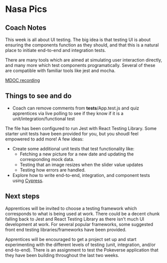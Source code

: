 # Nasa Pics

## Coach Notes

This week is all about UI testing. The big idea is that testing UI is about ensuring the components function as they should, and that this is a natural place to initiate end-to-end and integration tests.

There are many tools which are aimed at simulating user interaction directly, and many more which test components programatically. Several of these are compatible with familiar tools like jest and mocha.

[MDOC recording](https://drive.google.com/file/d/1VTdThreBb0FAAEhvUSYZGXbZHgiSZ1Vh/view)

## Things to see and do

- Coach can remove comments from __tests__/App.test.js and quiz apprentices via live polling to see if they know if it is a unit/integration/functional test

The file has been configured to run Jest with React Testing Library. Some starter unit tests have been provided for you, but you shoudl feel empowered to add more! A few ideas:
- Create some additional unit tests that test functionality like:
    - Fetching a new picture for a new date and updating the corresponding mock data.
    - Testing that an image resizes when the slider value updates
    - Testing how errors are handled.
- Explore how to write end-to-end, integration, and component tests using [Cypress](https://docs.cypress.io/guides/overview/why-cypress).

## Next steps

Apprentices will be invited to choose a testing framework which corresponds to what is being used at work. There could be a decent chunk falling back to Jest and React Testing Library as there isn't much UI development at work. For several popular frameworks, some suggested front end testing libraries/frameworks have been provided.

Apprentices will be encouraged to get a project set up and start experimenting with the different levels of testing (unit, integration, and/or end-to-end). There is an assignment to test the Pokeverse application that they have been building throughout the last two weeks.
